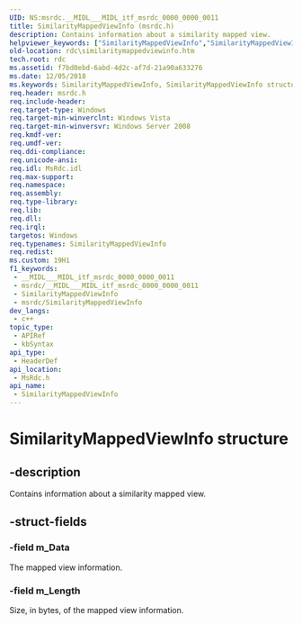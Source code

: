 ```yaml
---
UID: NS:msrdc.__MIDL___MIDL_itf_msrdc_0000_0000_0011
title: SimilarityMappedViewInfo (msrdc.h)
description: Contains information about a similarity mapped view.
helpviewer_keywords: ["SimilarityMappedViewInfo","SimilarityMappedViewInfo structure [Remote Differential Compression]","fs.similaritymappedviewinfo","msrdc/SimilarityMappedViewInfo","rdc.similaritymappedviewinfo"]
old-location: rdc\similaritymappedviewinfo.htm
tech.root: rdc
ms.assetid: f7bd0ebd-6abd-4d2c-af7d-21a90a633276
ms.date: 12/05/2018
ms.keywords: SimilarityMappedViewInfo, SimilarityMappedViewInfo structure [Remote Differential Compression], fs.similaritymappedviewinfo, msrdc/SimilarityMappedViewInfo, rdc.similaritymappedviewinfo
req.header: msrdc.h
req.include-header: 
req.target-type: Windows
req.target-min-winverclnt: Windows Vista
req.target-min-winversvr: Windows Server 2008
req.kmdf-ver: 
req.umdf-ver: 
req.ddi-compliance: 
req.unicode-ansi: 
req.idl: MsRdc.idl
req.max-support: 
req.namespace: 
req.assembly: 
req.type-library: 
req.lib: 
req.dll: 
req.irql: 
targetos: Windows
req.typenames: SimilarityMappedViewInfo
req.redist: 
ms.custom: 19H1
f1_keywords:
 - __MIDL___MIDL_itf_msrdc_0000_0000_0011
 - msrdc/__MIDL___MIDL_itf_msrdc_0000_0000_0011
 - SimilarityMappedViewInfo
 - msrdc/SimilarityMappedViewInfo
dev_langs:
 - c++
topic_type:
 - APIRef
 - kbSyntax
api_type:
 - HeaderDef
api_location:
 - MsRdc.h
api_name:
 - SimilarityMappedViewInfo
---
```


# SimilarityMappedViewInfo structure


## -description

Contains information about a similarity mapped view.

## -struct-fields

### -field m_Data

The mapped view information.

### -field m_Length

Size, in bytes, of the mapped view information.

